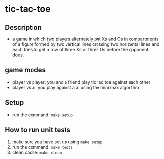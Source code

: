 # tic-tac-toe

## Description
-  a game in which two players alternately put Xs and Os in compartments of a figure formed by two vertical lines crossing two horizontal lines and each tries to get a row of three Xs or three Os before the opponent does.

## game modes
- player vs player: you and a friend play tic tac toe against each other
- player vs ai: you play against a ai using the mini max algorithm

## Setup
- run the command: `make setup`

## How to run unit tests
1. make sure you have set up using `make setup`
2. run the command: `make tests`
3. clean cache: `make clean`